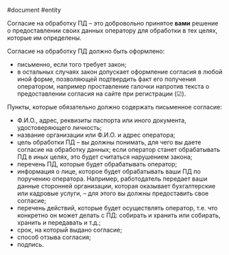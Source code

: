 #document #entity 

Согласие на обработку ПД – это добровольно принятое **вами** решение о предоставлении своих данных оператору для обработки в тех целях, которые им определены.

Согласие на обработку ПД должно быть оформлено:

- письменно, если того требует закон;
- в остальных случаях закон допускает оформление согласия в любой иной форме, позволяющей подтвердить факт его получения оператором, например проставление галочки напротив текста о предоставлении согласия на сайте при регистрации (☑).

Пункты, которые обязательно должно содержать письменное согласие:

- Ф.И.О., адрес, реквизиты паспорта или иного документа, удостоверяющего личность;
- название организации или Ф.И.О. и адрес оператора;
- цель обработки ПД – вы должны понимать, для чего вы даете согласие на обработку данных; если оператор станет обрабатывать ПД в иных целях, это будет считаться нарушением закона;
- перечень ПД, которые будет обрабатывать оператор;
- информация о лице, которое будет обрабатывать ваши ПД по поручению оператора. Например, работодатель передает ваши данные сторонней организации, которая оказывает бухгалтерские или кадровые услуги, – для этого вы должны предоставить свое согласие;
- перечень действий, которые будет осуществлять оператор, т.е. что конкретно он может делать с ПД: собирать и хранить или собирать, хранить и передавать и т.д.;
- срок, на который выдано согласие;
- способ отзыва согласия;
- подпись.